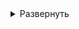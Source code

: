 <!-- # Настройка Ansible для автоматической конфигурации сервиса -->

<details>
<summary>Развернуть</summary>   


1. Запуск Python-скрипта [**get_terraform_vm_data.py**](python-scripts/get_terraform_vm_data.py) для автоматического формирования terraform_vm_data.json в ~/<имя репозитория>/credentials  
Этот файл содержит 

2. dsadsadsadsa

</details>